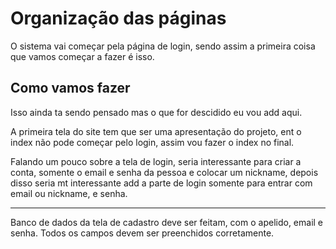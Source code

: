 # Organização das páginas

O sistema vai começar pela página de login, sendo assim a primeira coisa que vamos começar a fazer é isso.

## Como vamos fazer

Isso ainda ta sendo pensado mas o que for descidido eu vou add aqui.

A primeira tela do site tem que ser uma apresentação do projeto, ent o index não pode começar pelo login, assim vou fazer o index no final.

Falando um pouco sobre a tela de login, seria interessante para criar a conta, somente o email e senha da pessoa e colocar um nickname, depois disso seria mt interessante add a parte de login somente para entrar com email ou nickname, e senha.

---

Banco de dados da tela de cadastro deve ser feitam, com o apelido, email e senha. Todos os campos devem ser preenchidos corretamente.

